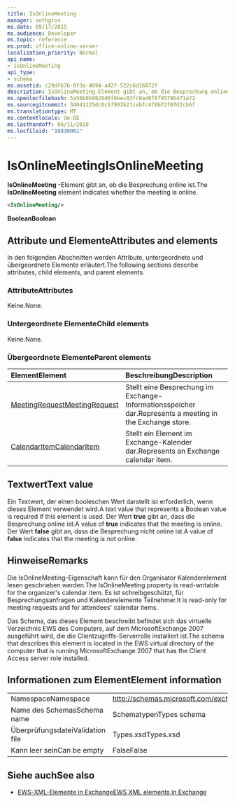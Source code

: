 ```yaml
---
title: IsOnlineMeeting
manager: sethgros
ms.date: 09/17/2015
ms.audience: Developer
ms.topic: reference
ms.prod: office-online-server
localization_priority: Normal
api_name:
- IsOnlineMeeting
api_type:
- schema
ms.assetid: c29df676-0f3a-4694-a42f-522c6d16872f
description: IsOnlineMeeting-Element gibt an, ob die Besprechung online ist.
ms.openlocfilehash: 5a56b0b9828d6f6bec83fc0ad0f8f9579b471a72
ms.sourcegitcommit: 34041125dc8c5f993b21cebfc4f8b72f0fd2cb6f
ms.translationtype: MT
ms.contentlocale: de-DE
ms.lasthandoff: 06/11/2018
ms.locfileid: "19830061"
---
```

# <a name="isonlinemeeting"></a><span data-ttu-id="fda67-103">IsOnlineMeeting</span><span class="sxs-lookup"><span data-stu-id="fda67-103">IsOnlineMeeting</span></span>

<span data-ttu-id="fda67-104">**IsOnlineMeeting** -Element gibt an, ob die Besprechung online ist.</span><span class="sxs-lookup"><span data-stu-id="fda67-104">The **IsOnlineMeeting** element indicates whether the meeting is online.</span></span> 
  
```xml
<IsOnlineMeeting/>
```

 <span data-ttu-id="fda67-105">**Boolean**</span><span class="sxs-lookup"><span data-stu-id="fda67-105">**Boolean**</span></span>
## <a name="attributes-and-elements"></a><span data-ttu-id="fda67-106">Attribute und Elemente</span><span class="sxs-lookup"><span data-stu-id="fda67-106">Attributes and elements</span></span>

<span data-ttu-id="fda67-107">In den folgenden Abschnitten werden Attribute, untergeordnete und übergeordnete Elemente erläutert.</span><span class="sxs-lookup"><span data-stu-id="fda67-107">The following sections describe attributes, child elements, and parent elements.</span></span>
  
### <a name="attributes"></a><span data-ttu-id="fda67-108">Attribute</span><span class="sxs-lookup"><span data-stu-id="fda67-108">Attributes</span></span>

<span data-ttu-id="fda67-109">Keine.</span><span class="sxs-lookup"><span data-stu-id="fda67-109">None.</span></span>
  
### <a name="child-elements"></a><span data-ttu-id="fda67-110">Untergeordnete Elemente</span><span class="sxs-lookup"><span data-stu-id="fda67-110">Child elements</span></span>

<span data-ttu-id="fda67-111">Keine.</span><span class="sxs-lookup"><span data-stu-id="fda67-111">None.</span></span>
  
### <a name="parent-elements"></a><span data-ttu-id="fda67-112">Übergeordnete Elemente</span><span class="sxs-lookup"><span data-stu-id="fda67-112">Parent elements</span></span>

|<span data-ttu-id="fda67-113">**Element**</span><span class="sxs-lookup"><span data-stu-id="fda67-113">**Element**</span></span>|<span data-ttu-id="fda67-114">**Beschreibung**</span><span class="sxs-lookup"><span data-stu-id="fda67-114">**Description**</span></span>|
|:-----|:-----|
|[<span data-ttu-id="fda67-115">MeetingRequest</span><span class="sxs-lookup"><span data-stu-id="fda67-115">MeetingRequest</span></span>](meetingrequest.md) <br/> |<span data-ttu-id="fda67-116">Stellt eine Besprechung im Exchange-Informationsspeicher dar.</span><span class="sxs-lookup"><span data-stu-id="fda67-116">Represents a meeting in the Exchange store.</span></span>  <br/> |
|[<span data-ttu-id="fda67-117">CalendarItem</span><span class="sxs-lookup"><span data-stu-id="fda67-117">CalendarItem</span></span>](calendaritem.md) <br/> |<span data-ttu-id="fda67-118">Stellt ein Element im Exchange-Kalender dar.</span><span class="sxs-lookup"><span data-stu-id="fda67-118">Represents an Exchange calendar item.</span></span>  <br/> |
   
## <a name="text-value"></a><span data-ttu-id="fda67-119">Textwert</span><span class="sxs-lookup"><span data-stu-id="fda67-119">Text value</span></span>

<span data-ttu-id="fda67-120">Ein Textwert, der einen booleschen Wert darstellt ist erforderlich, wenn dieses Element verwendet wird.</span><span class="sxs-lookup"><span data-stu-id="fda67-120">A text value that represents a Boolean value is required if this element is used.</span></span> <span data-ttu-id="fda67-121">Der Wert **true** gibt an, dass die Besprechung online ist.</span><span class="sxs-lookup"><span data-stu-id="fda67-121">A value of **true** indicates that the meeting is online.</span></span> <span data-ttu-id="fda67-122">Der Wert **false** gibt an, dass die Besprechung nicht online ist.</span><span class="sxs-lookup"><span data-stu-id="fda67-122">A value of **false** indicates that the meeting is not online.</span></span> 
  
## <a name="remarks"></a><span data-ttu-id="fda67-123">Hinweise</span><span class="sxs-lookup"><span data-stu-id="fda67-123">Remarks</span></span>

<span data-ttu-id="fda67-124">Die IsOnlineMeeting-Eigenschaft kann für den Organisator Kalenderelement lesen geschrieben werden.</span><span class="sxs-lookup"><span data-stu-id="fda67-124">The IsOnlineMeeting property is read-writable for the organizer's calendar item.</span></span> <span data-ttu-id="fda67-125">Es ist schreibgeschützt, für Besprechungsanfragen und Kalenderelemente Teilnehmer.</span><span class="sxs-lookup"><span data-stu-id="fda67-125">It is read-only for meeting requests and for attendees' calendar items.</span></span>
  
<span data-ttu-id="fda67-126">Das Schema, das dieses Element beschreibt befindet sich das virtuelle Verzeichnis EWS des Computers, auf dem MicrosoftExchange 2007 ausgeführt wird, die die Clientzugriffs-Serverrolle installiert ist.</span><span class="sxs-lookup"><span data-stu-id="fda67-126">The schema that describes this element is located in the EWS virtual directory of the computer that is running MicrosoftExchange 2007 that has the Client Access server role installed.</span></span>
  
## <a name="element-information"></a><span data-ttu-id="fda67-127">Informationen zum Element</span><span class="sxs-lookup"><span data-stu-id="fda67-127">Element information</span></span>

|||
|:-----|:-----|
|<span data-ttu-id="fda67-128">Namespace</span><span class="sxs-lookup"><span data-stu-id="fda67-128">Namespace</span></span>  <br/> |http://schemas.microsoft.com/exchange/services/2006/types  <br/> |
|<span data-ttu-id="fda67-129">Name des Schemas</span><span class="sxs-lookup"><span data-stu-id="fda67-129">Schema name</span></span>  <br/> |<span data-ttu-id="fda67-130">Schematypen</span><span class="sxs-lookup"><span data-stu-id="fda67-130">Types schema</span></span>  <br/> |
|<span data-ttu-id="fda67-131">Überprüfungsdatei</span><span class="sxs-lookup"><span data-stu-id="fda67-131">Validation file</span></span>  <br/> |<span data-ttu-id="fda67-132">Types.xsd</span><span class="sxs-lookup"><span data-stu-id="fda67-132">Types.xsd</span></span>  <br/> |
|<span data-ttu-id="fda67-133">Kann leer sein</span><span class="sxs-lookup"><span data-stu-id="fda67-133">Can be empty</span></span>  <br/> |<span data-ttu-id="fda67-134">False</span><span class="sxs-lookup"><span data-stu-id="fda67-134">False</span></span>  <br/> |
   
## <a name="see-also"></a><span data-ttu-id="fda67-135">Siehe auch</span><span class="sxs-lookup"><span data-stu-id="fda67-135">See also</span></span>



- [<span data-ttu-id="fda67-136">EWS-XML-Elemente in Exchange</span><span class="sxs-lookup"><span data-stu-id="fda67-136">EWS XML elements in Exchange</span></span>](ews-xml-elements-in-exchange.md)

